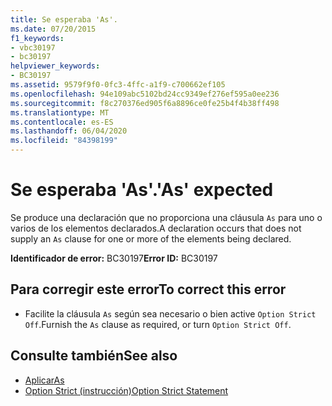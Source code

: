```yaml
---
title: Se esperaba 'As'.
ms.date: 07/20/2015
f1_keywords:
- vbc30197
- bc30197
helpviewer_keywords:
- BC30197
ms.assetid: 9579f9f0-0fc3-4ffc-a1f9-c700662ef105
ms.openlocfilehash: 94e109abc5102bd24cc9349ef276ef595a0ee236
ms.sourcegitcommit: f8c270376ed905f6a8896ce0fe25b4f4b38ff498
ms.translationtype: MT
ms.contentlocale: es-ES
ms.lasthandoff: 06/04/2020
ms.locfileid: "84398199"
---
```

# <a name="as-expected"></a><span data-ttu-id="90eb5-102">Se esperaba 'As'.</span><span class="sxs-lookup"><span data-stu-id="90eb5-102">'As' expected</span></span>
<span data-ttu-id="90eb5-103">Se produce una declaración que no proporciona una cláusula `As` para uno o varios de los elementos declarados.</span><span class="sxs-lookup"><span data-stu-id="90eb5-103">A declaration occurs that does not supply an `As` clause for one or more of the elements being declared.</span></span>  
  
 <span data-ttu-id="90eb5-104">**Identificador de error:** BC30197</span><span class="sxs-lookup"><span data-stu-id="90eb5-104">**Error ID:** BC30197</span></span>  
  
## <a name="to-correct-this-error"></a><span data-ttu-id="90eb5-105">Para corregir este error</span><span class="sxs-lookup"><span data-stu-id="90eb5-105">To correct this error</span></span>  
  
- <span data-ttu-id="90eb5-106">Facilite la cláusula `As` según sea necesario o bien active `Option Strict Off`.</span><span class="sxs-lookup"><span data-stu-id="90eb5-106">Furnish the `As` clause as required, or turn `Option Strict Off`.</span></span>  
  
## <a name="see-also"></a><span data-ttu-id="90eb5-107">Consulte también</span><span class="sxs-lookup"><span data-stu-id="90eb5-107">See also</span></span>

- [<span data-ttu-id="90eb5-108">Aplicar</span><span class="sxs-lookup"><span data-stu-id="90eb5-108">As</span></span>](../language-reference/statements/as-clause.md)
- [<span data-ttu-id="90eb5-109">Option Strict (instrucción)</span><span class="sxs-lookup"><span data-stu-id="90eb5-109">Option Strict Statement</span></span>](../language-reference/statements/option-strict-statement.md)
